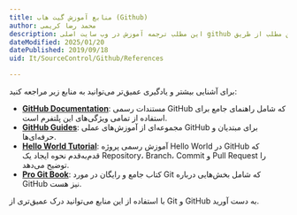 ```yaml
---
title: منابع آموزش گیت هاب (Github)
author: محمد رضا کریمی
description: این مطلب ترجمه آموزش در وب سایت اصلی github بوده و با کمی تغییرات و جمع آوری در اختیار شما قرار گرفته است. در صورت نیاز شما می توانید برای اصلاحات و بهتر شدن کیفیت این مطلب از طریق github با ما همکاری نمایید.
dateModified: 2025/01/20
datePublished: 2019/09/18
uid: It/SourceControl/Github/References

---
```


برای آشنایی بیشتر و یادگیری عمیق‌تر می‌توانید به منابع زیر مراجعه کنید:  

- **[GitHub Documentation](https://docs.github.com)**: مستندات رسمی GitHub که شامل راهنمای جامع برای استفاده از تمامی ویژگی‌های این پلتفرم است.  
- **[GitHub Guides](https://guides.github.com)**: مجموعه‌ای از آموزش‌های عملی GitHub برای مبتدیان و حرفه‌ای‌ها.  
- **[Hello World Tutorial](https://github.com)**: آموزش رسمی پروژه Hello World در GitHub که قدم‌به‌قدم نحوه ایجاد یک Repository، Branch، Commit و Pull Request را توضیح می‌دهد.  
- **[Pro Git Book](https://git-scm.com/book)**: کتاب جامع و رایگان در مورد Git که شامل بخش‌هایی درباره GitHub نیز هست.  

با استفاده از این منابع می‌توانید درک عمیق‌تری از Git و GitHub به دست آورید.